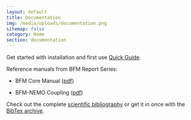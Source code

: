 ```yaml
---
layout: default
title: Documentation
img: /media/uploads/documentation.png
sitemap: false
category: Home
section: documentation
---
```


Get started with installation and first use [Quick Guide](bfm-quick-guide).

Reference manuals from BFM Report Series: 

- BFM Core Manual ([pdf](files/bfm-V5.1.0-manual_r1.1_201508.pdf))

- BFM-NEMO Coupling ([pdf](files/bfm-nemo-manual_r1.0_201508.pdf))

Check out the complete [scientific bibliography](bfm-documentation) or get it in once with the
[BibTex archive](files/BFM_bibliography.bib).
